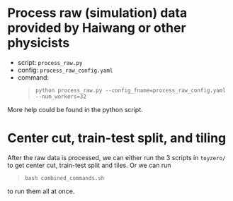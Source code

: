 # Process raw (simulation) data provided by Haiwang or other physicists
- script: `process_raw.py`
- config: `process_raw_config.yaml`
- command: 
  > `python process_raw.py --config_fname=process_raw_config.yaml --num_workers=32`

More help could be found in the python script.

# Center cut, train-test split, and tiling
After the raw data is processed, we can either run the 3 scripts in `toyzero/`
to get center cut, train-test split and tiles.
Or we can run 
> `bash combined_commands.sh` 

to run them all at once.
